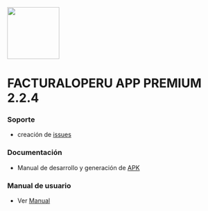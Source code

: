 <img src="icon_app.jpg" width="120">

# FACTURALOPERU APP PREMIUM 2.2.4

### Soporte

* creación de [issues](https://gitlab.com/rash07/facturalo_app/-/wikis/issues)

### Documentación

* Manual de desarrollo y generación de [APK](https://docs.google.com/document/d/1rE14GT34woM323x00DYU7gchYhWZ0DE5K0krubP_frg/edit?usp=share_link)

### Manual de usuario

* Ver [Manual](https://docs.google.com/document/d/1jLTnGiylAv8EB5mJPT3DTgIaDrI7S9SC/edit)
